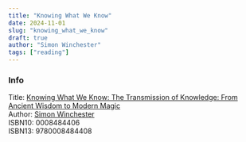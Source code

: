 ```yaml
---
title: "Knowing What We Know"
date: 2024-11-01
slug: "knowing_what_we_know"
draft: true
author: "Simon Winchester"
tags: ["reading"]
---
```



### Info

Title: [Knowing What We Know: The Transmission of Knowledge: From Ancient Wisdom to Modern Magic](https://www.goodreads.com/book/show/61812417-knowing-what-we-know)\
Author: [Simon Winchester](https://en.wikipedia.org/wiki/Simon_Winchester)\
ISBN10: 0008484406\
ISBN13: 9780008484408

